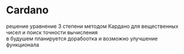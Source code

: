 # Cardano
решение уравнение 3 степени методом Кардано для вещественных чисел и поиск точности вычисления   
в будушем планируется дорабоотка и возможно улучшение функционала 
